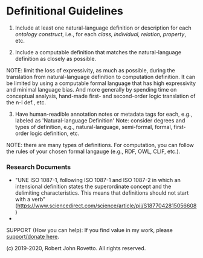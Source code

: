 # Definitional Guidelines

1) Include at least one natural-language definition or description for each _ontology construct_, i.e., for each _class, individual, relation, property_, etc.

2) Include a computable definition that matches the natural-language definition as closely as possible. 

NOTE: limit the loss of expressivity, as much as possible, during the translation from natural-language definition to computation definition. It can be limited by using a computable formal language that has high expressivity and minimal language bias. And more generally by spending time on conceptual analysis, hand-made first- and second-order logic translation of the n-l def., etc. 

3) Have human-readible annotation notes or metadata tags for each, e.g., labeled as 'Natural-language Definition'
Note: consider degrees and types of definition, e.g., natural-language, semi-formal, formal, first-order logic definition, etc. 

NOTE: there are many types of definitions. For computation, you can follow the rules of your chosen formal langauge (e.g., RDF, OWL, CLIF, etc.). 

### Research Documents 
- "UNE ISO 1087-1,  following  ISO  1087-1 and ISO 1087-2 in which an intensional definition states the superordinate concept and the delimiting characteristics. This means that definitions should not start with a verb" (https://www.sciencedirect.com/science/article/pii/S1877042815056608)
-

SUPPORT (How you can help): If you find value in my work, please [support/donate here](https://gogetfunding.com/knowledge-organization-services-ontology-terminology-metadata-concept-analysis/).

(c) 2019-2020, Robert John Rovetto. All rights reserved.

